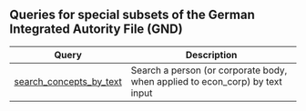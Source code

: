 ## Queries for special subsets of the German Integrated Autority File (GND)

Query | Description
------|------------
[search_concepts_by_text](http://zbw.eu/beta/sparql-lab/?endpoint=http://zbw.eu/beta/sparql/gnd/query&queryRef=https://api.github.com/repos/jneubert/sparql-queries/contents/econ_pers/search_concepts_by_text.rq) | Search a person (or corporate body, when applied to econ_corp) by text input

